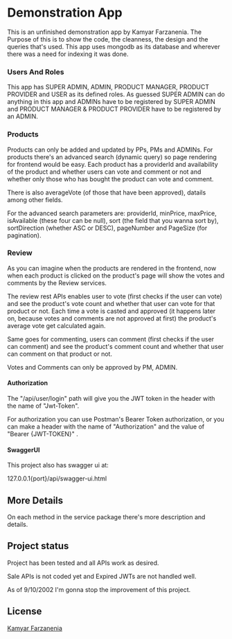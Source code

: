 # Demonstration App

This is an unfinished demonstration app by Kamyar Farzanenia. The Purpose of this is to show the code, the cleanness, the design and the queries that's used. This app uses mongodb as its database and wherever there was a need for indexing it was done.

### Users And Roles
This app has SUPER ADMIN, ADMIN, PRODUCT MANAGER, PRODUCT PROVIDER and USER as its defined roles. As guessed SUPER ADMIN can do anything in this app and ADMINs have to be registered by SUPER ADMIN and  PRODUCT MANAGER & PRODUCT PROVIDER have to be registered by an ADMIN.

### Products

Products can only be added and updated by PPs, PMs and ADMINs. For products there's an advanced search (dynamic query) so page rendering for frontend would be easy. Each product has a providerId and availability of the product and whether users can vote and comment or not and whether only those who has bought the product can vote and comment.

There is also averageVote (of those that have been approved), datails among other fields.

For the advanced search parameters are: providerId, minPrice, maxPrice, isAvailable (these four can be null), sort (the field that you wanna sort by), sortDirection (whether ASC or DESC), pageNumber and PageSize (for pagination).

### Review
As you can imagine when the products are rendered in the frontend, now when each product is clicked on the product's page will show the votes and comments by the Review services.

The review rest APIs enables user to vote (first checks if the user can vote) and see the product's vote count and whether that user can vote for that product or not. Each time a vote is casted and approved (it happens later on, because votes and comments are not approved at first) the product's average vote get calculated again.

Same goes for commenting, users can comment (first checks if the user can comment) and see the product's comment count and whether that user can comment on that product or not.

Votes and Comments can only be approved by PM, ADMIN.

#### Authorization
The "/api/user/login" path will give you the JWT token in the header with the name of
"Jwt-Token".

For authorization you can use Postman's Bearer Token authorization, 
or you can make a header with the name of "Authorization" 
and the value of "Bearer {JWT-TOKEN}" .

#### SwaggerUI
This project also has swagger ui at:

127.0.0.1{port}/api/swagger-ui.html

## More Details

On each method in the service package there's more description and details.

## Project status
Project has been tested and all APIs work as desired.

Sale APIs is not coded yet and Expired JWTs are not handled well.


As of 9/10/2002 I'm gonna stop the improvement of this project.


## License
[Kamyar Farzanenia](mailto:komyar.fn@gmail.com)